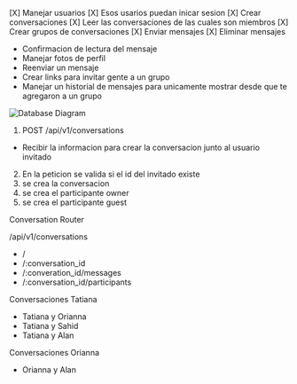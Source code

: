 


[X] Manejar usuarios
[X] Esos usarios puedan inicar sesion 
[X] Crear conversaciones
[X] Leer las conversaciones de las cuales son miembros
[X] Crear grupos de conversaciones 
[X] Enviar mensajes 
[X] Eliminar mensajes 

- Confirmacion de lectura del mensaje 
- Manejar fotos de perfil 
- Reenviar un mensaje 
- Crear links para invitar gente a un grupo
- Manejar un historial de mensajes para unicamente mostrar desde que te agregaron a un grupo

![Database Diagram](https://i.imgur.com/IHhtWv2.png)

1. POST /api/v1/conversations
  - Recibir la informacion para crear la conversacion junto al usuario invitado
2. En la peticion se valida si el id del invitado existe
3. se crea la conversacion
4. se crea el participante owner
5. se crea el participante guest

Conversation Router

/api/v1/conversations

- /
- /:conversation_id
- /:converation_id/messages
- /:conversation_id/participants

Conversaciones Tatiana

- Tatiana y Orianna
- Tatiana y Sahid
- Tatiana y Alan

Conversaciones Orianna

- Orianna y Alan


